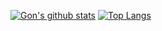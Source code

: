 [![Gon's github stats](https://github-readme-stats.vercel.app/api?username=gon6109&count_private=true&show_icons=true)](https://github.com/anuraghazra/github-readme-stats)
[![Top Langs](https://github-readme-stats.vercel.app/api/top-langs/?username=gon6109)](https://github.com/anuraghazra/github-readme-stats)
